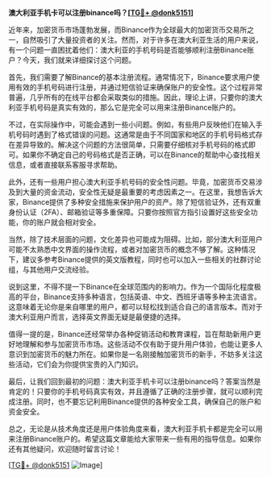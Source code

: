 **澳大利亚手机卡可以注册binance吗？[[TG💪+ @donk5151](https://t.me/s/donk5151)]**

近年来，加密货币市场蓬勃发展，而Binance作为全球最大的加密货币交易所之一，自然吸引了大量投资者的关注。然而，对于许多在澳大利亚生活的用户来说，有一个问题一直困扰着他们：澳大利亚的手机号码是否能够顺利注册Binance账户？今天，我们就来详细探讨这个问题。

首先，我们需要了解Binance的基本注册流程。通常情况下，Binance要求用户使用有效的手机号码进行注册，并通过短信验证来确保账户的安全性。这个过程非常普遍，几乎所有的在线平台都会采取类似的措施。因此，理论上讲，只要你的澳大利亚手机号码是真实有效的，那么它是完全可以用来注册Binance账户的。

不过，在实际操作中，可能会遇到一些小问题。例如，有些用户反映他们在输入手机号码时遇到了格式错误的问题。这通常是由于不同国家和地区的手机号码格式存在差异导致的。解决这个问题的方法很简单，只需要仔细核对手机号码的格式即可。如果你不确定自己的号码格式是否正确，可以在Binance的帮助中心查找相关信息，或者直接联系客服寻求帮助。

此外，还有一些用户担心澳大利亚手机号码的安全性问题。毕竟，加密货币交易涉及到大量的资金流动，安全性无疑是最重要的考虑因素之一。在这里，我想告诉大家，Binance提供了多种安全措施来保护用户的资产。除了短信验证外，还有双重身份认证（2FA）、邮箱验证等多重保障。只要你按照官方指引设置好这些安全功能，你的账户就会相对安全。

当然，除了技术层面的问题，文化差异也可能成为阻碍。比如，部分澳大利亚用户可能不太熟悉中文界面的操作流程，或者对加密货币的概念不够了解。这种情况下，建议多参考Binance提供的英文版教程，同时也可以加入一些相关的社群讨论组，与其他用户交流经验。

说到这里，不得不提一下Binance在全球范围内的影响力。作为一个国际化程度极高的平台，Binance支持多种语言，包括英语、中文、西班牙语等多种主流语言。这意味着无论你是来自哪里的用户，都可以轻松找到适合自己的语言版本。而对于澳大利亚用户而言，选择英文界面无疑是最便捷的选择。

值得一提的是，Binance还经常举办各种促销活动和教育课程，旨在帮助新用户更好地理解和参与加密货币市场。这些活动不仅有助于提升用户体验，也能让更多人意识到加密货币的魅力所在。如果你是一名刚接触加密货币的新手，不妨多关注这些活动，它们会为你提供宝贵的入门知识。

最后，让我们回到最初的问题：澳大利亚手机卡可以注册binance吗？答案当然是肯定的！只要你的手机号码真实有效，并且遵循了正确的注册步骤，就可以顺利完成注册。同时，也不要忘记利用Binance提供的各种安全工具，确保自己的账户和资金安全。

总之，无论是从技术角度还是用户体验角度来看，澳大利亚手机卡都是完全可以用来注册Binance账户的。希望这篇文章能给大家带来一些有用的指导信息。如果你还有其他疑问，欢迎随时留言讨论！

[[TG💪+ @donk5151](https://t.me/s/donk5151) ![Image](https://i.postimg.cc/rwNCRYN7/Snipaste-2025-04-30-17-27-05.png)]